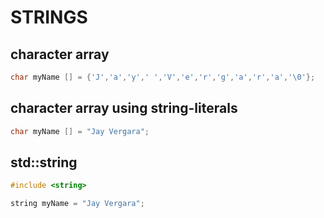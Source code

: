 # STRINGS
## character array
```cpp
char myName [] = {'J','a','y',' ','V','e','r','g','a','r','a','\0'};
```

## character array using string-literals
```cpp
char myName [] = "Jay Vergara";
```

## std::string
```cpp
#include <string>

string myName = "Jay Vergara";
```